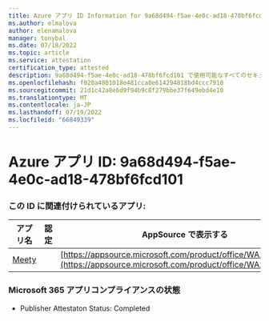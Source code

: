 ```yaml
---
title: Azure アプリ ID Information for 9a68d494-f5ae-4e0c-ad18-478bf6fcd101
ms.author: elmalova
author: elenamalova
manager: tonybal
ms.date: 07/18/2022
ms.topic: article
ms.service: attestation
certification_type: attested
description: 9a68d494-f5ae-4e0c-ad18-478bf6fcd101 で使用可能なすべてのセキュリティとコンプライアンス情報。
ms.openlocfilehash: f020a4801018e481cca0e614294818bd4ccc7910
ms.sourcegitcommit: 21d1c42a8e6d9f94b9c8f279bbe37f649ebd4e10
ms.translationtype: MT
ms.contentlocale: ja-JP
ms.lasthandoff: 07/19/2022
ms.locfileid: "66849339"
---
```

# <a name="azure-app-id-9a68d494-f5ae-4e0c-ad18-478bf6fcd101"></a>Azure アプリ ID: 9a68d494-f5ae-4e0c-ad18-478bf6fcd101


### <a name="apps-associated-with-this-id"></a>この ID に関連付けられているアプリ:
| **アプリ名** | **認定** | **AppSource で表示する** |
|--------------|---------------|-----------------------|
| [Meety](../forward/WA200004258.md) |  | [https://appsource.microsoft.com/product/office/WA200004258](https://appsource.microsoft.com/product/office/WA200004258) |

### <a name="microsoft-365-app-compliance-status"></a>Microsoft 365 アプリコンプライアンスの状態
- Publisher Attestaton Status: Completed

